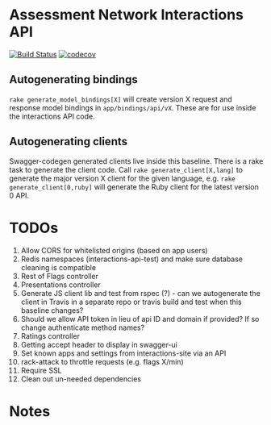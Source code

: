 # Assessment Network Interactions API

[![Build Status](https://travis-ci.org/a15k/interactions-api.svg?branch=master)](https://travis-ci.org/a15k/interactions-api)
[![codecov](https://codecov.io/gh/a15k/interactions-api/branch/master/graph/badge.svg)](https://codecov.io/gh/a15k/interactions-api)

## Autogenerating bindings

`rake generate_model_bindings[X]` will create version X request and response model bindings in `app/bindings/api/vX`.  These are for
use inside the interactions API code.

## Autogenerating clients

Swagger-codegen generated clients live inside this baseline.  There is a rake task to generate the client code.  Call
`rake generate_client[X,lang]` to generate the major version X client for the given language, e.g. `rake generate_client[0,ruby]`
will generate the Ruby client for the latest version 0 API.

# TODOs

1. Allow CORS for whitelisted origins (based on app users)
1. Redis namespaces (interactions-api-test) and make sure database cleaning is compatible
2. Rest of Flags controller
2. Presentations controller
3. Generate JS client lib and test from rspec (?) - can we autogenerate the client in Travis in a separate repo or travis build and test when this baseline changes?
3. Should we allow API token in lieu of api ID and domain if provided?  If so change authenticate method names?
3. Ratings controller
4. Getting accept header to display in swagger-ui
5. Set known apps and settings from interactions-site via an API
6. rack-attack to throttle requests (e.g. flags X/min)
7. Require SSL
8. Clean out un-needed dependencies

# Notes
